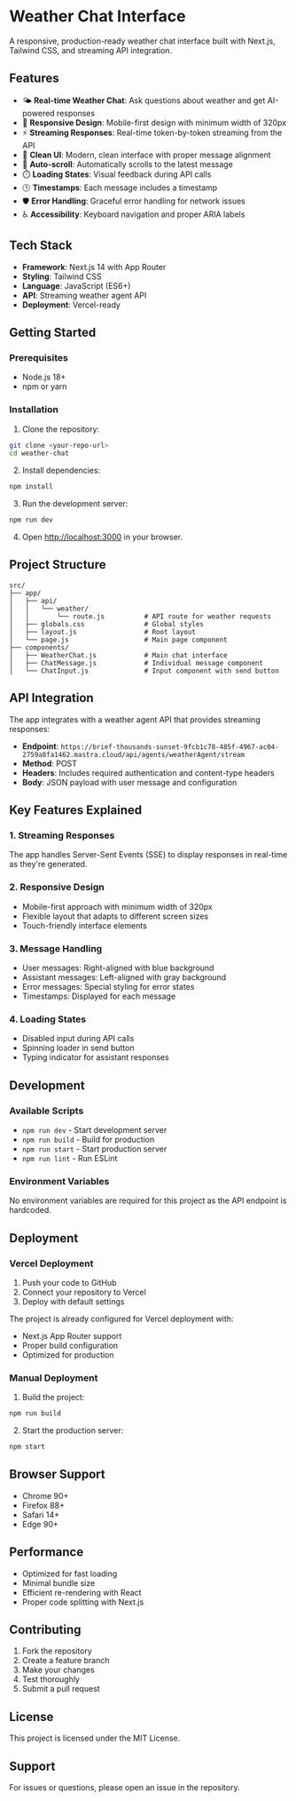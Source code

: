 # Weather Chat Interface

A responsive, production-ready weather chat interface built with Next.js, Tailwind CSS, and streaming API integration.

## Features

- 🌤️ **Real-time Weather Chat**: Ask questions about weather and get AI-powered responses
- 📱 **Responsive Design**: Mobile-first design with minimum width of 320px
- ⚡ **Streaming Responses**: Real-time token-by-token streaming from the API
- 🎨 **Clean UI**: Modern, clean interface with proper message alignment
- 🔄 **Auto-scroll**: Automatically scrolls to the latest message
- ⏱️ **Loading States**: Visual feedback during API calls
- 🕒 **Timestamps**: Each message includes a timestamp
- 🛡️ **Error Handling**: Graceful error handling for network issues
- ♿ **Accessibility**: Keyboard navigation and proper ARIA labels

## Tech Stack

- **Framework**: Next.js 14 with App Router
- **Styling**: Tailwind CSS
- **Language**: JavaScript (ES6+)
- **API**: Streaming weather agent API
- **Deployment**: Vercel-ready

## Getting Started

### Prerequisites

- Node.js 18+
- npm or yarn

### Installation

1. Clone the repository:

```bash
git clone <your-repo-url>
cd weather-chat
```

2. Install dependencies:

```bash
npm install
```

3. Run the development server:

```bash
npm run dev
```

4. Open [http://localhost:3000](http://localhost:3000) in your browser.

## Project Structure

```
src/
├── app/
│   ├── api/
│   │   └── weather/
│   │       └── route.js          # API route for weather requests
│   ├── globals.css               # Global styles
│   ├── layout.js                 # Root layout
│   └── page.js                   # Main page component
├── components/
│   ├── WeatherChat.js            # Main chat interface
│   ├── ChatMessage.js            # Individual message component
│   └── ChatInput.js              # Input component with send button
```

## API Integration

The app integrates with a weather agent API that provides streaming responses:

- **Endpoint**: `https://brief-thousands-sunset-9fcb1c78-485f-4967-ac04-2759a8fa1462.mastra.cloud/api/agents/weatherAgent/stream`
- **Method**: POST
- **Headers**: Includes required authentication and content-type headers
- **Body**: JSON payload with user message and configuration

## Key Features Explained

### 1. Streaming Responses

The app handles Server-Sent Events (SSE) to display responses in real-time as they're generated.

### 2. Responsive Design

- Mobile-first approach with minimum width of 320px
- Flexible layout that adapts to different screen sizes
- Touch-friendly interface elements

### 3. Message Handling

- User messages: Right-aligned with blue background
- Assistant messages: Left-aligned with gray background
- Error messages: Special styling for error states
- Timestamps: Displayed for each message

### 4. Loading States

- Disabled input during API calls
- Spinning loader in send button
- Typing indicator for assistant responses

## Development

### Available Scripts

- `npm run dev` - Start development server
- `npm run build` - Build for production
- `npm run start` - Start production server
- `npm run lint` - Run ESLint

### Environment Variables

No environment variables are required for this project as the API endpoint is hardcoded.

## Deployment

### Vercel Deployment

1. Push your code to GitHub
2. Connect your repository to Vercel
3. Deploy with default settings

The project is already configured for Vercel deployment with:

- Next.js App Router support
- Proper build configuration
- Optimized for production

### Manual Deployment

1. Build the project:

```bash
npm run build
```

2. Start the production server:

```bash
npm start
```

## Browser Support

- Chrome 90+
- Firefox 88+
- Safari 14+
- Edge 90+

## Performance

- Optimized for fast loading
- Minimal bundle size
- Efficient re-rendering with React
- Proper code splitting with Next.js

## Contributing

1. Fork the repository
2. Create a feature branch
3. Make your changes
4. Test thoroughly
5. Submit a pull request

## License

This project is licensed under the MIT License.

## Support

For issues or questions, please open an issue in the repository.
